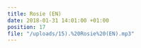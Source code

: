```yaml
---
title: Rosie (EN)
date: 2018-01-31 14:01:00 +01:00
position: 17
file: "/uploads/15).%20Rosie%20(EN).mp3"
---
```


